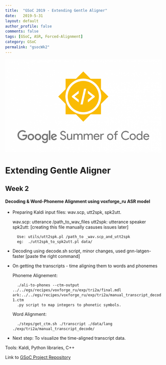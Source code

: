 ```yaml
---
title:  "GSoC 2019 - Extending Gentle Aligner"
date:   2019-5-31
layout: default
author_profile: false
comments: false
tags: [GSoC, ASR, Forced-Alignment]
category: GSoC
permalink: "gsocWk2"
---
```


![GSoC](/icons/GSoC.png)

<h1> Extending Gentle Aligner </h1>
<h2> Week 2 </h2>
<h4> Decoding & Word-Phoneme Alignment using voxforge_ru ASR model  </h4>

* Preparing Kaldi input files: wav.scp, utt2spk, spk2utt.

    wav.scp: utterance /path_to_wav_files
    utt2spk: utterance speaker
    spk2utt: [creating this file manually casuses issues later]

        Use: utils/utt2spk.pl /path_to _wav.scp_and_utt2spk 
        eg:  ./utt2spk_to_spk2utt.pl data/ 

* Decoding using decode.sh script, minor changes, used gnn-latgen-faster [paste the right command]
* On getting the transcripts - time aligning them to words and phonemes 

    Phoneme Alignement:
    
        ./ali-to-phones --ctm-output ../../egs/recipes/voxforge_ru/exp/tri2a/final.mdl ark:../../egs/recipes/voxforge_ru/exp/tri2a/manual_transcript_decode/alignments.1 1.ctm
        .py script to map integers to phonetic symbols.

    Word Alignment:

        ./steps/get_ctm.sh ./transcript ./data/lang ./exp/tri2a/manual_transcript_decode/

* Next step: To visualize the time-aligned transcript data.

Tools:
Kaldi, Python libraries, C++


Link to [GSoC Project Repository](https://github.com/shreya2111/Gentle-Aligner-Extension)

